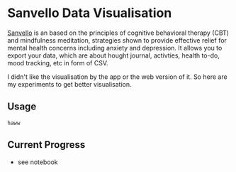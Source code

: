 # Sanvello Data Visualisation 

[Sanvello](http://sanvello.com/) is an based on the principles of cognitive behavioral therapy (CBT) and mindfulness meditation, strategies shown to provide effective relief for mental health concerns including anxiety and depression. It allows you to export your data, which are about hought journal, activties, health to-do, mood tracking, etc in form of CSV. 

I didn't like the visualisation by the app or the web version of it. So here are my experiments to get better visualisation.

## Usage

```
haww
```

## Current Progress

- see notebook